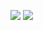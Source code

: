 ![](https://github-readme-stats.vercel.app/api?username=xsa&show_icons=true&count_private=true)
![](https://github-readme-stats.vercel.app/api/top-langs/?username=xsa&hide=html&layout=compact)

